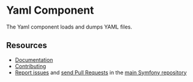 Yaml Component
==============

The Yaml component loads and dumps YAML files.

Resources
---------

  * [Documentation](https://symfony.com/doc/current/components/yaml.html)
  * [Contributing](https://symfony.com/doc/current/contributing/index.php)
  * [Report issues](https://github.com/symfony/symfony/issues) and
    [send Pull Requests](https://github.com/symfony/symfony/pulls)
    in the [main Symfony repository](https://github.com/symfony/symfony)
